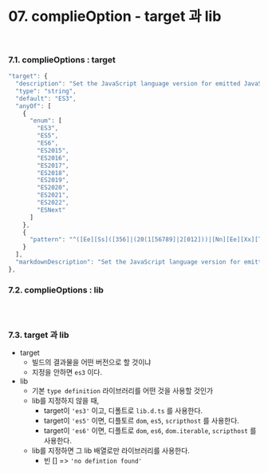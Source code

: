 # 07. complieOption - target 과 lib

<br>

### 7.1. complieOptions : target

```ts
"target": {
  "description": "Set the JavaScript language version for emitted JavaScript and include compatible library declarations.",
  "type": "string",
  "default": "ES3",
  "anyOf": [
    {
      "enum": [
        "ES3",
        "ES5",
        "ES6",
        "ES2015",
        "ES2016",
        "ES2017",
        "ES2018",
        "ES2019",
        "ES2020",
        "ES2021",
        "ES2022",
        "ESNext"
      ]
    },
    {
      "pattern": "^([Ee][Ss]([356]|(20(1[56789]|2[012]))|[Nn][Ee][Xx][Tt]))$"
    }
  ],
  "markdownDescription": "Set the JavaScript language version for emitted JavaScript and include compatible library declarations.\n\nSee more: https://www.typescriptlang.org/tsconfig#target"
},
```


### 7.2. complieOptions : lib

```ts




```


### 7.3. target 과 lib

- target
    - 빌드의 결과물을 어떤 버전으로 할 것이냐
    - 지정을 안하면 `es3` 이다.
- lib
    - 기본 `type definition` 라이브러리를 어떤 것을 사용할 것인가
    - lib를 지정하지 않을 때,
        - target이 `'es3'` 이고, 디폴트로 `lib.d.ts` 를 사용한다.
        - target이 `'es5'` 이면, 디플토르 `dom`, `es5`, `scripthost` 를 사용한다.
        - target이 `'es6'` 이면, 디플트로 `dom`, `es6`, `dom.iterable`, `scripthost` 를 사용한다.
    - lib를 지정하면 그 lib 배열로만 라이브러리를 사용한다.
        - 빈 [] => `'no defintion found'`